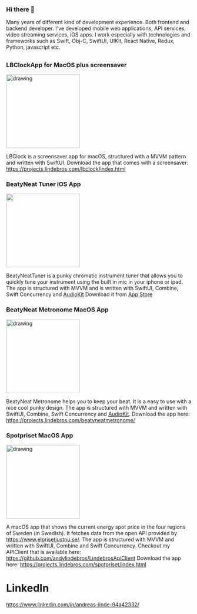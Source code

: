 ### Hi there 👋
Many years of different kind of development experience. Both frontend and backend developer. I've developed mobile web applications, API services, video streaming services, iOS apps. I work especially with technologies and frameworks such as Swift, Obj-C, SwiftUI, UIKit, React Native, Redux, Python, javascript etc. 

##
### LBClockApp for MacOS plus screensaver
<a href="https://projects.lindebros.com/lbclock/index.html" target="_blank">
<img src="https://projects.lindebros.com/lbclock/screenshot.png" alt="drawing" style="width:200px;"/>
</a>

LBClock is a screensaver app for macOS, structured with a MVVM pattern and written with SwiftUI. Download the app that comes with a screensaver: https://projects.lindebros.com/lbclock/index.html

### BeatyNeat Tuner iOS App



<a href="https://apps.apple.com/se/app/beatyneattuner/id6470951462" target="_blank">
<img src="https://github.com/user-attachments/assets/a4040979-8f9b-4c2f-ac50-2078fbd7fc64" style="width:200px;"/>
</a>

BeatyNeatTuner is a punky chromatic instrument tuner that allows you to quickly tune your instrument using the built in mic in your iphone or ipad. The app is structured with MVVM and is written with SwiftUI, Combine, Swift Concurrency and [AudioKit](https://github.com/AudioKit/AudioKit)
Download it from [App Store](https://apps.apple.com/se/app/beatyneattuner/id6470951462)

### BeatyNeat Metronome MacOS App
<a href="https://projects.lindebros.com/beatyneatmetronome/" target="_blank">
<img src="https://projects.lindebros.com/beatyneatmetronome/BNM_screenshot.png" alt="drawing" style="width:200px;"/>
</a>

BeatyNeat Metronome helps you to keep your beat. It is a easy to use with a nice cool punky design. The app is structured with MVVM and written with SwiftUI, Combine, Swift Concurrency and [AudioKit](https://github.com/AudioKit/AudioKit). Download the app here: https://projects.lindebros.com/beatyneatmetronome/

### Spotpriset MacOS App
<a href="https://projects.lindebros.com/spotpriset/index.html" target="_blank">
<img src="https://projects.lindebros.com/spotpriset/screenshot.png" alt="drawing" style="width:200px;"/>
</a>

A macOS app that shows the current energy spot price in the four regions of Sweden (in Swedish). It fetches data from the open API provided by  https://www.elprisetjustnu.se/. The app is structured with MVVM and written with SwiftUI, Combine and Swift Concurrency. Checkout my APIClient that is available here: https://github.com/andylindebros/LindebrosApiClient 
Download the app here: https://projects.lindebros.com/spotpriset/index.html

# LinkedIn
https://www.linkedin.com/in/andreas-linde-94a42332/
<!--
**andylindebros/andylindebros** is a ✨ _special_ ✨ repository because its `README.md` (this file) appears on your GitHub profile.

Here are some ideas to get you started:

- 🔭 I’m currently working on ...
- 🌱 I’m currently learning ...
- 👯 I’m looking to collaborate on ...
- 🤔 I’m looking for help with ...
- 💬 Ask me about ...
- 📫 How to reach me: ...
- 😄 Pronouns: ...
- ⚡ Fun fact: ...
-->
